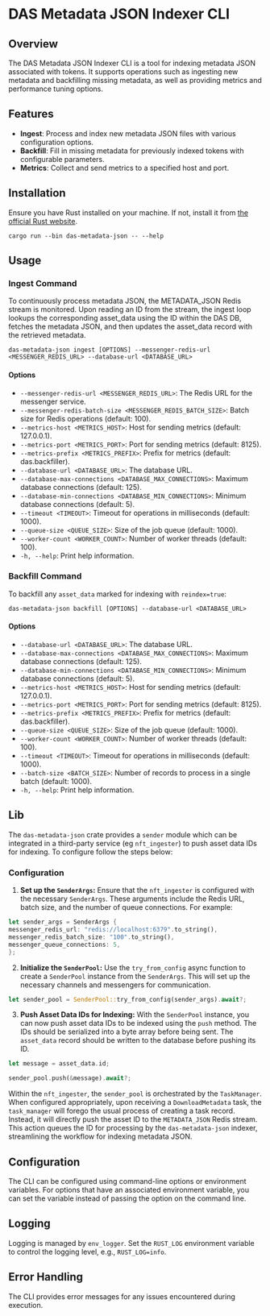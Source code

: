 # DAS Metadata JSON Indexer CLI

## Overview
The DAS Metadata JSON Indexer CLI is a tool for indexing metadata JSON associated with tokens. It supports operations such as ingesting new metadata and backfilling missing metadata, as well as providing metrics and performance tuning options.

## Features
- **Ingest**: Process and index new metadata JSON files with various configuration options.
- **Backfill**: Fill in missing metadata for previously indexed tokens with configurable parameters.
- **Metrics**: Collect and send metrics to a specified host and port.

## Installation
Ensure you have Rust installed on your machine. If not, install it from [the official Rust website](https://www.rust-lang.org/).


```
cargo run --bin das-metadata-json -- --help 
```

## Usage

### Ingest Command

To continuously process metadata JSON, the METADATA_JSON Redis stream is monitored. Upon reading an ID from the stream, the ingest loop lookups the corresponding asset_data using the ID within the DAS DB, fetches the metadata JSON, and then updates the asset_data record with the retrieved metadata.
```
das-metadata-json ingest [OPTIONS] --messenger-redis-url <MESSENGER_REDIS_URL> --database-url <DATABASE_URL>
```

#### Options
- `--messenger-redis-url <MESSENGER_REDIS_URL>`: The Redis URL for the messenger service.
- `--messenger-redis-batch-size <MESSENGER_REDIS_BATCH_SIZE>`: Batch size for Redis operations (default: 100).
- `--metrics-host <METRICS_HOST>`: Host for sending metrics (default: 127.0.0.1).
- `--metrics-port <METRICS_PORT>`: Port for sending metrics (default: 8125).
- `--metrics-prefix <METRICS_PREFIX>`: Prefix for metrics (default: das.backfiller).
- `--database-url <DATABASE_URL>`: The database URL.
- `--database-max-connections <DATABASE_MAX_CONNECTIONS>`: Maximum database connections (default: 125).
- `--database-min-connections <DATABASE_MIN_CONNECTIONS>`: Minimum database connections (default: 5).
- `--timeout <TIMEOUT>`: Timeout for operations in milliseconds (default: 1000).
- `--queue-size <QUEUE_SIZE>`: Size of the job queue (default: 1000).
- `--worker-count <WORKER_COUNT>`: Number of worker threads (default: 100).
- `-h, --help`: Print help information.

### Backfill Command

To backfill any `asset_data` marked for indexing with `reindex=true`:

```
das-metadata-json backfill [OPTIONS] --database-url <DATABASE_URL>
```

#### Options
- `--database-url <DATABASE_URL>`: The database URL.
- `--database-max-connections <DATABASE_MAX_CONNECTIONS>`: Maximum database connections (default: 125).
- `--database-min-connections <DATABASE_MIN_CONNECTIONS>`: Minimum database connections (default: 5).
- `--metrics-host <METRICS_HOST>`: Host for sending metrics (default: 127.0.0.1).
- `--metrics-port <METRICS_PORT>`: Port for sending metrics (default: 8125).
- `--metrics-prefix <METRICS_PREFIX>`: Prefix for metrics (default: das.backfiller).
- `--queue-size <QUEUE_SIZE>`: Size of the job queue (default: 1000).
- `--worker-count <WORKER_COUNT>`: Number of worker threads (default: 100).
- `--timeout <TIMEOUT>`: Timeout for operations in milliseconds (default: 1000).
- `--batch-size <BATCH_SIZE>`: Number of records to process in a single batch (default: 1000).
- `-h, --help`: Print help information.

## Lib

The `das-metadata-json` crate provides a `sender` module which can be integrated in a third-party service (eg `nft_ingester`) to push asset data IDs for indexing. To configure follow the steps below:

### Configuration

1. **Set up the `SenderArgs`:** Ensure that the `nft_ingester` is configured with the necessary `SenderArgs`. These arguments include the Redis URL, batch size, and the number of queue connections. For example:

```rust
let sender_args = SenderArgs {
messenger_redis_url: "redis://localhost:6379".to_string(),
messenger_redis_batch_size: "100".to_string(),
messenger_queue_connections: 5,
};
```

2. **Initialize the `SenderPool`:** Use the `try_from_config` async function to create a `SenderPool` instance from the `SenderArgs`. This will set up the necessary channels and messengers for communication.

```rust
let sender_pool = SenderPool::try_from_config(sender_args).await?;
```

3. **Push Asset Data IDs for Indexing:** With the `SenderPool` instance, you can now push asset data IDs to be indexed using the `push` method. The IDs should be serialized into a byte array before being sent. The `asset_data` record should be written to the database before pushing its ID. 

```rust
let message = asset_data.id;

sender_pool.push(&message).await?;
```

Within the `nft_ingester`, the `sender_pool` is orchestrated by the `TaskManager`. When configured appropriately, upon receiving a `DownloadMetadata` task, the `task_manager` will forego the usual process of creating a task record. Instead, it will directly push the asset ID to the `METADATA_JSON` Redis stream. This action queues the ID for processing by the `das-metadata-json` indexer, streamlining the workflow for indexing metadata JSON.

## Configuration
The CLI can be configured using command-line options or environment variables. For options that have an associated environment variable, you can set the variable instead of passing the option on the command line.

## Logging
Logging is managed by `env_logger`. Set the `RUST_LOG` environment variable to control the logging level, e.g., `RUST_LOG=info`.

## Error Handling
The CLI provides error messages for any issues encountered during execution.